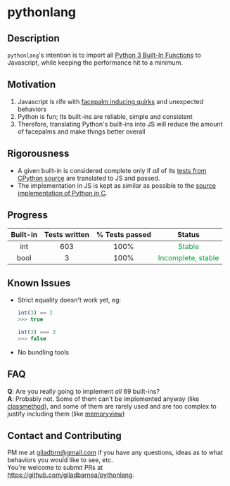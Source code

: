 # pythonlang
## Description
`pythonlang`'s intention is to import all [Python 3 Built-In Functions](https://docs.python.org/3/library/functions.html) to Javascript, while keeping the performance hit to a minimum.

## Motivation
1. Javascript is rife with [facepalm inducing quirks](https://github.com/denysdovhan/wtfjs) and unexpected behaviors
2. Python is fun; Its built-ins are reliable, simple and consistent
3. Therefore, translating Python's built-ins into JS will reduce the amount of facepalms and make things better overall

## Rigorousness
- A given built-in is considered complete only if *all* of its [tests from CPython source](https://github.com/python/cpython/tree/master/Lib/test) are translated to JS and passed.
- The implementation in JS is kept as similar as possible to the [source implementation of Python in C](https://github.com/python/cpython/tree/master/Objects).

## Progress

| Built-in | Tests written | % Tests passed |                   Status                   |
|:--------:|:-------------:|:--------------:|:------------------------------------------:|
|   int    |      603      |      100%      | <span style="color: #0f9d40">Stable</span> |
|   bool   |       3       |      100%      | <span style="color: #0f9d40">Incomplete, stable</span> |

## Known Issues
- Strict equality doesn't work yet, eg:
  ```js
  int(3) == 3
  >>> true
  
  int(3) === 3
  >>> false
  ```
- No bundling tools

## FAQ
**Q**: Are you really going to implement *all* 69 built-ins?<br>
**A**: Probably not. Some of them can't be implemented anyway (like [classmethod](https://docs.python.org/3/library/functions.html#classmethod)), and some of them are rarely used and are too complex to justify including them (like [memoryview](https://docs.python.org/3/library/functions.html#func-memoryview))

## Contact and Contributing
PM me at giladbrn@gmail.com if you have any questions, ideas as to what behaviors you would like to see, etc.<br>
You're welcome to submit PRs at https://github.com/giladbarnea/pythonlang.
